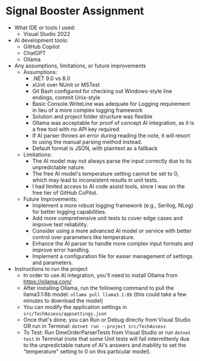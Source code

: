 # Signal Booster Assignment

- What IDE or tools I used: 
    - Visual Studio 2022
- AI development tools:
    - GitHub Copilot
    - ChatGPT
    - Ollama
- Any assumptions, limitations, or future improvements
    - Assumptions:
        - .NET 9.0 vs 8.0
        - xUnit over NUnit or MSTest
        - Git Bash configured for checking out Windows-style line endings, commit Unix-style
        - Basic Console.WriteLine was adequate for Logging requirement in lieu of a more complex logging framework
        - Solution and project folder structure was flexible
        - Ollama was acceptable for proof of concept AI integration, as it is a free tool with no API key required
        - If AI parser throws an error during reading the note, it will resort to using the manual parsing method instead.
        - Default format is JSON, with plaintext as a fallback
    - Limitations:
        - The AI model may not always parse the input correctly due to its unpredictable nature.
        - The free AI model's temperature setting cannot be set to 0, which may lead to inconsistent results in unit tests.
        - I had limited access to AI code assist tools, since I was on the free tier of GitHub CoPilot.
    - Future Improvements:
        - Implement a more robust logging framework (e.g., Serilog, NLog) for better logging capabilities.
        - Add more comprehensive unit tests to cover edge cases and improve test reliability.
        - Consider using a more advanced AI model or service with better control over parameters like temperature.
        - Enhance the AI parser to handle more complex input formats and improve error handling.
        - Implement a configuration file for easier management of settings and parameters.
- Instructions to run the project
    - In order to use AI integration, you'll need to install Ollama from https://ollama.com/
    - After installing Ollama, run the following command to pull the llama3.1:8b model:
    ```ollama pull llama3.1:8b``` (this could take a few minutes to download the model)
    - You can modify the application settings in `src/TechAssess/appsettings.json`
    - Once that's done, you can Run or Debug directly from Visual Studio OR run in Terminal: 
    ```dotnet run --project src/TechAssess```
    - To Test: Run DmeOrderParserTests from Visual Studio or run ```dotnet test``` in Terminal (note that some Unit tests will fail intermittenly due to the unpredictable nature of AI's answers and inability to set the "temperature" setting to 0 on this particular model).